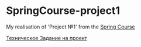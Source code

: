 # SpringCourse-project1
My realisation of 'Project №1' from the [Spring Course](https://swiftbook.org/courses/438)

[Техническое Задание на проект](https://github.com/Pomge/SpringCourse-project1/files/13069226/Project1_TZ.pdf)
